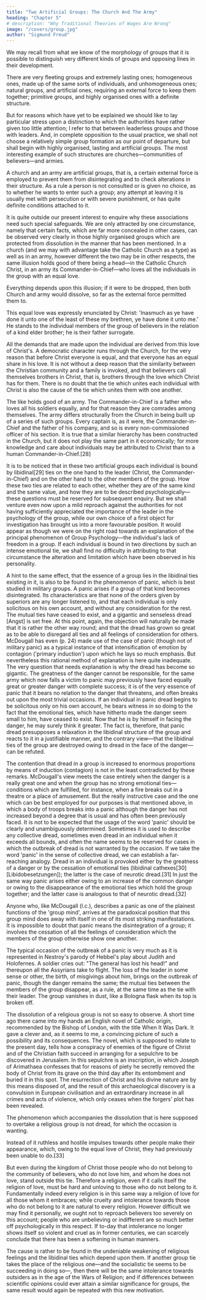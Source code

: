 ```yaml
---
title: "Two Artificial Groups: The Church And The Army"
heading: "Chapter 5"
# description: "Why Traditional Theories of Wages Are Wrong"
image: "/covers/group.jpg"
author: "Sigmund Freud"
---
```



We may recall from what we know of the morphology of groups that it is possible to distinguish very different kinds of groups and opposing lines in their development. 

There are very fleeting groups and extremely lasting ones; homogeneous ones, made up of the same sorts of individuals, and unhomogeneous ones; natural groups, and artificial ones, requiring an external force to keep them together; primitive groups, and highly organised ones with a definite structure. 

But for reasons which have yet to be explained we should like to lay particular stress upon a distinction to which the authorities have rather given too little attention; I refer to that between leaderless groups and those with leaders. And, in complete opposition to the usual practice, we shall not choose a relatively simple group formation as our point of departure, but shall begin with highly organised, lasting and artificial groups. The most interesting example of such structures are churches—communities of believers—and armies.

A church and an army are artificial groups, that is, a certain external force is employed to prevent them from disintegrating and to check alterations in their structure. As a rule a person is not consulted or is given no choice, as to whether he wants to enter such a group; any attempt at leaving it is usually met with persecution or with severe punishment, or has quite definite conditions attached to it. 

It is quite outside our present interest to enquire why these associations need such special safeguards. We are only attracted by one circumstance, namely that certain facts, which are far more concealed in other cases, can be observed very clearly in those highly organised groups which are protected from dissolution in the manner that has been mentioned. In a church (and we may with advantage take the Catholic Church as a type) as well as in an army, however different the two may be in other respects, the same illusion holds good of there being a head—in the Catholic Church Christ, in an army its Commander-in-Chief—who loves all the individuals in the group with an equal love. 

Everything depends upon this illusion; if it were to be dropped, then both Church and army would dissolve, so far as the external force permitted them to. 

This equal love was expressly enunciated by Christ: 'Inasmuch as ye have done it unto one of the least of these my brethren, ye have done it unto me.' He stands to the individual members of the group of believers in the relation of a kind elder brother; he is their father surrogate. 

All the demands that are made upon the individual are derived from this love of Christ's. A democratic character runs through the Church, for the very reason that before Christ everyone is equal, and that everyone has an equal share in his love. It is not without a deep reason that the similarity between the Christian community and a family is invoked, and that believers call themselves brothers in Christ, that is, brothers through the love which Christ has for them. There is no doubt that the tie which unites each individual with Christ is also the cause of the tie which unites them with one another.

The like holds good of an army. The Commander-in-Chief is a father who loves all his soldiers equally, and for that reason they are comrades among themselves. The army differs structurally from the Church in being built up of a series of such groups. Every captain is, as it were, the Commander-in-Chief and the father of his company, and so is every non-commissioned officer of his section. It is true that a similar hierarchy has been constructed in the Church, but it does not play the same part in it economically; for more knowledge and care about individuals may be attributed to Christ than to a human Commander-in-Chief.[28]

It is to be noticed that in these two artificial groups each individual is bound by libidinal[29] ties on the one hand to the leader (Christ, the Commander-in-Chief) and on the other hand to the other members of the group. How these two ties are related to each other, whether they are of the same kind and the same value, and how they are to be described psychologically—these questions must be reserved for subsequent enquiry. But we shall venture even now upon a mild reproach against the authorities for not having sufficiently appreciated the importance of the leader in the psychology of the group, while our own choice of a first object for investigation has brought us into a more favourable position. It would appear as though we were on the right road towards an explanation of the principal phenomenon of Group Psychology—the individual's lack of freedom in a group. If each individual is bound in two directions by such an intense emotional tie, we shall find no difficulty in attributing to that circumstance the alteration and limitation which have been observed in his personality.

A hint to the same effect, that the essence of a group lies in the libidinal ties existing in it, is also to be found in the phenomenon of panic, which is best studied in military groups. A panic arises if a group of that kind becomes disintegrated. Its characteristics are that none of the orders given by superiors are any longer listened to, and that each individual is only solicitous on his own account, and without any consideration for the rest. The mutual ties have ceased to exist, and a gigantic and senseless dread [Angst] is set free. At this point, again, the objection will naturally be made that it is rather the other way round; and that the dread has grown so great as to be able to disregard all ties and all feelings of consideration for others. McDougall has even (p. 24) made use of the case of panic (though not of military panic) as a typical instance of that intensification of emotion by contagion ('primary induction') upon which he lays so much emphasis. But nevertheless this rational method of explanation is here quite inadequate. The very question that needs explanation is why the dread has become so gigantic. The greatness of the danger cannot be responsible, for the same army which now falls a victim to panic may previously have faced equally great or greater danger with complete success; it is of the very essence of panic that it bears no relation to the danger that threatens, and often breaks out upon the most trivial occasions. If an individual in panic dread begins to be solicitous only on his own account, he bears witness in so doing to the fact that the emotional ties, which have hitherto made the danger seem small to him, have ceased to exist. Now that he is by himself in facing the danger, he may surely think it greater. The fact is, therefore, that panic dread presupposes a relaxation in the libidinal structure of the group and reacts to it in a justifiable manner, and the contrary view—that the libidinal ties of the group are destroyed owing to dread in the face of the danger—can be refuted.

The contention that dread in a group is increased to enormous proportions by means of induction (contagion) is not in the least contradicted by these remarks. McDougall's view meets the case entirely when the danger is a really great one and when the group has no strong emotional ties—conditions which are fulfilled, for instance, when a fire breaks out in a theatre or a place of amusement. But the really instructive case and the one which can be best employed for our purposes is that mentioned above, in which a body of troops breaks into a panic although the danger has not increased beyond a degree that is usual and has often been previously faced. It is not to be expected that the usage of the word 'panic' should be clearly and unambiguously determined. Sometimes it is used to describe any collective dread, sometimes even dread in an individual when it exceeds all bounds, and often the name seems to be reserved for cases in which the outbreak of dread is not warranted by the occasion. If we take the word 'panic' in the sense of collective dread, we can establish a far-reaching analogy. Dread in an individual is provoked either by the greatness of a danger or by the cessation of emotional ties (libidinal cathexes[30] [Libidobesetzungen]); the latter is the case of neurotic dread.[31] In just the same way panic arises either owing to an increase of the common danger or owing to the disappearance of the emotional ties which hold the group together; and the latter case is analogous to that of neurotic dread.[32]

Anyone who, like McDougall (l.c.), describes a panic as one of the plainest functions of the 'group mind', arrives at the paradoxical position that this group mind does away with itself in one of its most striking manifestations. It is impossible to doubt that panic means the disintegration of a group; it involves the cessation of all the feelings of consideration which the members of the group otherwise show one another.

The typical occasion of the outbreak of a panic is very much as it is represented in Nestroy's parody of Hebbel's play about Judith and Holofernes. A soldier cries out: "The general has lost his head!" and thereupon all the Assyrians take to flight. The loss of the leader in some sense or other, the birth, of misgivings about him, brings on the outbreak of panic, though the danger remains the same; the mutual ties between the members of the group disappear, as a rule, at the same time as the tie with their leader. The group vanishes in dust, like a Bologna flask when its top is broken off.

The dissolution of a religious group is not so easy to observe. A short time ago there came into my hands an English novel of Catholic origin, recommended by the Bishop of London, with the title When It Was Dark. It gave a clever and, as it seems to me, a convincing picture of such a possibility and its consequences. The novel, which is supposed to relate to the present day, tells how a conspiracy of enemies of the figure of Christ and of the Christian faith succeed in arranging for a sepulchre to be discovered in Jerusalem. In this sepulchre is an inscription, in which Joseph of Arimathaea confesses that for reasons of piety he secretly removed the body of Christ from its grave on the third day after its entombment and buried it in this spot. The resurrection of Christ and his divine nature are by this means disposed of, and the result of this archaeological discovery is a convulsion in European civilisation and an extraordinary increase in all crimes and acts of violence, which only ceases when the forgers' plot has been revealed.

The phenomenon which accompanies the dissolution that is here supposed to overtake a religious group is not dread, for which the occasion is wanting. 

Instead of it ruthless and hostile impulses towards other people make their appearance, which, owing to the equal love of Christ, they had previously been unable to do.[33] 

But even during the kingdom of Christ those people who do not belong to the community of believers, who do not love him, and whom he does not love, stand outside this tie. Therefore a religion, even if it calls itself the religion of love, must be hard and unloving to those who do not belong to it. Fundamentally indeed every religion is in this same way a religion of love for all those whom it embraces; while cruelty and intolerance towards those who do not belong to it are natural to every religion. However difficult we may find it personally, we ought not to reproach believers too severely on this account; people who are unbelieving or indifferent are so much better off psychologically in this respect. If to-day that intolerance no longer shows itself so violent and cruel as in former centuries, we can scarcely conclude that there has been a softening in human manners.

The cause is rather to be found in the undeniable weakening of religious feelings and the libidinal ties which depend upon them. If another group tie takes the place of the religious one—and the socialistic tie seems to be succeeding in doing so—, then there will be the same intolerance towards outsiders as in the age of the Wars of Religion; and if differences between scientific opinions could ever attain a similar significance for groups, the same result would again be repeated with this new motivation.

